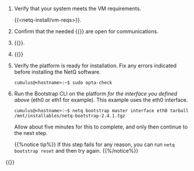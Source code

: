 1. Verify that your system meets the VM requirements.

    {{<netq-install/vm-reqs>}}.

2. Confirm that the needed {{<link url="sglsvr-open-ports" text="ports">}} are open for communications.

3. {{<link url="X" text="Download the NetQ Platform image">}}.

4. {{<link url="x" text="Configure Your KVM VM">}}

5. Verify the platform is ready for installation. Fix any errors indicated before installing the NetQ software.

    ```
    cumulus@<hostname>:~$ sudo opta-check
    ```
    
5. Run the Bootstrap CLI on the platform *for the interface you defined above* (eth0 or eth1 for example). This example uses the eth0 interface.

    ```
    cumulus@<hostname>:~$ netq bootstrap master interface eth0 tarball /mnt/installables/netq-bootstrap-2.4.1.tgz
    ```

    Allow about five minutes for this to complete,  and only then continue to the next step.

    {{%notice tip%}}
If this step fails for any reason, you can run `netq bootstrap reset` and then try again.
    {{%/notice%}}

{{<link url="x" text="x">}}